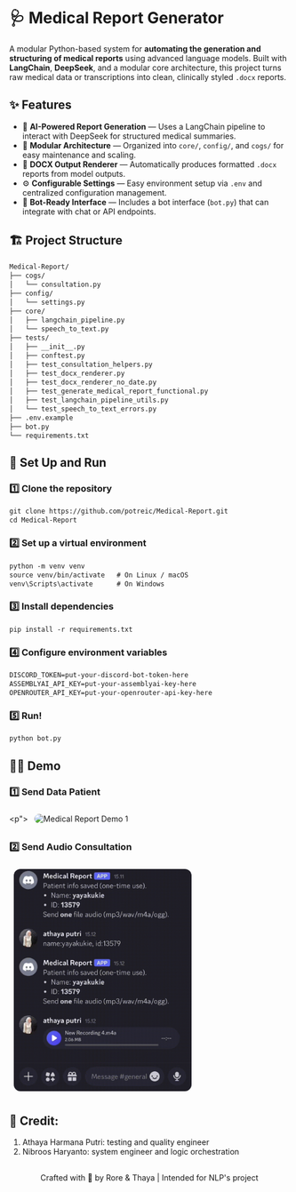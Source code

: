 # 🩺 Medical Report Generator
A modular Python-based system for **automating the generation and structuring of medical reports** using advanced language models.  Built with **LangChain**, **DeepSeek**, and a modular core architecture, this project turns raw medical data or transcriptions into clean, clinically styled `.docx` reports.

## ✨ Features
- 🧠 **AI-Powered Report Generation** — Uses a LangChain pipeline to interact with DeepSeek for structured medical summaries.  
- 🧩 **Modular Architecture** — Organized into `core/`, `config/`, and `cogs/` for easy maintenance and scaling.  
- 📄 **DOCX Output Renderer** — Automatically produces formatted `.docx` reports from model outputs.  
- ⚙️ **Configurable Settings** — Easy environment setup via `.env` and centralized configuration management.  
- 💬 **Bot-Ready Interface** — Includes a bot interface (`bot.py`) that can integrate with chat or API endpoints.


## 🏗️ Project Structure
```
Medical-Report/
├── cogs/
│   └── consultation.py
├── config/
│   └── settings.py
├── core/
│   ├── langchain_pipeline.py
│   └── speech_to_text.py
├── tests/
│   ├── __init__.py
│   ├── conftest.py
│   ├── test_consultation_helpers.py
│   ├── test_docx_renderer.py
│   ├── test_docx_renderer_no_date.py
│   ├── test_generate_medical_report_functional.py
│   ├── test_langchain_pipeline_utils.py
│   └── test_speech_to_text_errors.py
├── .env.example
├── bot.py
└── requirements.txt

```

## 🚀 Set Up and Run
### 1️⃣ Clone the repository
```
git clone https://github.com/potreic/Medical-Report.git
cd Medical-Report
```
### 2️⃣ Set up a virtual environment
```
python -m venv venv
source venv/bin/activate   # On Linux / macOS
venv\Scripts\activate      # On Windows
```
### 3️⃣ Install dependencies
```
pip install -r requirements.txt
```
### 4️⃣ Configure environment variables
```
DISCORD_TOKEN=put-your-discord-bot-token-here
ASSEMBLYAI_API_KEY=put-your-assemblyai-key-here
OPENROUTER_API_KEY=put-your-openrouter-api-key-here
```
### 5️⃣ Run!
```
python bot.py
```

## 👩‍💻 Demo
### 1️⃣ Send Data Patient
<p">
  <img src="https://github.com/potreic/Medical-Report/blob/main/assets/IMG_3855.gif?raw=true" 
       alt="Medical Report Demo 1" 
       style="width:320px; aspect-ratio:4/5; object-fit:cover; border-radius:12px; margin:8px;" />
</p>

### 2️⃣ Send Audio Consultation
<p>
  <img src="https://github.com/potreic/Medical-Report/blob/main/assets/IMG_3858.gif?raw=true" 
       alt="Medical Report Demo 2" 
       style="width:320px; aspect-ratio:4/5; object-fit:cover; border-radius:12px; margin:8px;" />
</p>

## 🤼 Credit:
1. Athaya Harmana Putri: testing and quality engineer
2. Nibroos Haryanto: system engineer and logic orchestration

##
<div align="center">
Crafted with 💚 by Rore & Thaya | Intended for NLP's project
</div>
